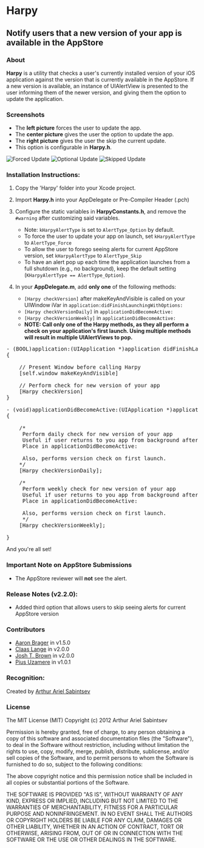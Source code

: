 # Harpy

## Notify users that a new version of your app is available in the AppStore

### About
**Harpy** is a utility that checks a user's currently installed version of your iOS application against the version that is currently available in the AppStore. If a new version is available, an instance of UIAlertView is presented to the user informing them of the newer version, and giving them the option to update the application.

### Screenshots

- The **left picture** forces the user to update the app.
- The **center picture** gives the user the option to update the app.
- The **right picture** gives the user the skip the current update.
- This option is configurable in **Harpy.h**.
 
![Forced Update](https://github.com/ArtSabintsev/Harpy/blob/master/picForcedUpdate.png?raw=true "Forced Update") 
![Optional Update](https://github.com/ArtSabintsev/Harpy/blob/master/picOptionalUpdate.png?raw=true "Optional Update")
![Skipped Update](https://github.com/ArtSabintsev/Harpy/blob/master/picSkippedUpdate.png?raw=true "Optional Update")

### Installation Instructions:

1. Copy the 'Harpy' folder into your Xcode project.

1. Import **Harpy.h** into your AppDelegate or Pre-Compiler Header (.pch)
		
1. Configure the static variables in **HarpyConstants.h**, and remove the ```#warning``` after customizing said variables. 

	- Note: `kHarpyAlertType` is set to `AlertType_Option` by default. 
	- To force the user to update your app on launch, set `kHarpyAlertType` to `AlertType_Force`
	- To allow the user to forego seeing alerts for current AppStore version, set `kHarpyAlertType` to `AlertType_Skip`
	- To have an alert pop up each time the application launches from a full shutdown (e.g., no background), keep the default setting (`KHarpyAlertType == AlertType_Option`).  

1.  In your **AppDelegate.m**, add **only one** of the following methods:
	- `[Harpy checkVersion]` after makeKeyAndVisible is called on your UIWindow iVar in `application:didFinishLaunchingWithOptions:`
	- `[Harpy checkVersionDaily]` in `applicationDidBecomeActive:`
	- `[Harpy checkVersionWeekly]` in `applicationDidBecomeActive:`
	- **NOTE: Call only one of the Harpy methods, as they all perform a check on your application's first launch. Using multiple methods will result in multiple UIAlertViews to pop.**
	
<pre>
- (BOOL)application:(UIApplication *)application didFinishLaunchingWithOptions:(NSDictionary *)launchOptions
{

	// Present Window before calling Harpy
	[self.window makeKeyAndVisible]
	
	// Perform check for new version of your app 
	[Harpy checkVersion] 
}

- (void)applicationDidBecomeActive:(UIApplication *)application
{

	/*
	 Perform daily check for new version of your app
	 Useful if user returns to you app from background after extended period of time
 	 Place in applicationDidBecomeActive:
 	 
 	 Also, performs version check on first launch.
 	*/
	[Harpy checkVersionDaily];

	/*
	 Perform weekly check for new version of your app
	 Useful if user returns to you app from background after extended period of time
	 Place in applicationDidBecomeActive:
	 
	 Also, performs version check on first launch.
	 */
	[Harpy checkVersionWeekly];
    
}
</pre>

And you're all set!

### Important Note on AppStore Submissions
- The AppStore reviewer will **not** see the alert. 

###  Release Notes (v2.2.0):
- Added third option that allows users to skip seeing alerts for current AppStore version

### Contributors
- [Aaron Brager](http://www.github.com/getaaron) in v1.5.0
- [Claas Lange](https://github.com/claaslange) in v2.0.0
- [Josh T. Brown](https://github.com/joshuatbrown) in v2.0.0
- [Pius Uzamere](https://github.com/pius) in v1.0.1

### Recognition:

Created by [Arthur Ariel Sabintsev](http://www.sabintsev.com)  

### License
The MIT License (MIT)
Copyright (c) 2012 Arthur Ariel Sabintsev

Permission is hereby granted, free of charge, to any person obtaining a copy of this software and associated documentation files (the "Software"), to deal in the Software without restriction, including without limitation the rights to use, copy, modify, merge, publish, distribute, sublicense, and/or sell copies of the Software, and to permit persons to whom the Software is furnished to do so, subject to the following conditions:

The above copyright notice and this permission notice shall be included in all copies or substantial portions of the Software.

THE SOFTWARE IS PROVIDED "AS IS", WITHOUT WARRANTY OF ANY KIND, EXPRESS OR IMPLIED, INCLUDING BUT NOT LIMITED TO THE WARRANTIES OF MERCHANTABILITY, FITNESS FOR A PARTICULAR PURPOSE AND NONINFRINGEMENT. IN NO EVENT SHALL THE AUTHORS OR COPYRIGHT HOLDERS BE LIABLE FOR ANY CLAIM, DAMAGES OR OTHER LIABILITY, WHETHER IN AN ACTION OF CONTRACT, TORT OR OTHERWISE, ARISING FROM, OUT OF OR IN CONNECTION WITH THE SOFTWARE OR THE USE OR OTHER DEALINGS IN THE SOFTWARE.